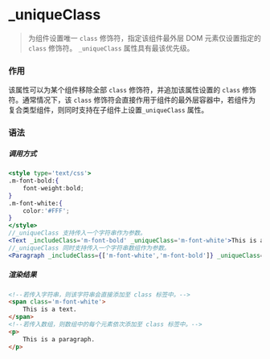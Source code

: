 # _uniqueClass
> 为组件设置唯一 `class` 修饰符，指定该组件最外层 DOM 元素仅设置指定的 `class` 修饰符。 `_uniqueClass` 属性具有最该优先级。

### 作用
该属性可以为某个组件移除全部 `class` 修饰符，并追加该属性设置的 `class` 修饰符。通常情况下，该 `class` 修饰符会直接作用于组件的最外层容器中，若组件为复合类型组件，则同时支持在子组件上设置`_uniqueClass` 属性。
 
### 语法
##### 调用方式
``` jsx
<style type='text/css'>
.m-font-bold:{
    font-weight:bold;
}
.m-font-white:{
    color:'#FFF';
}
</style>
//_uniqueClass 支持传入一个字符串作为参数。
<Text _includeClass='m-font-bold' _uniqueClass='m-font-white'>This is a text. </Text>
//_uniqueClass 同时支持传入一个字符串数组作为参数。
<Paragraph _includeClass={['m-font-white','m-font-bold']} _uniqueClass={[]}>This is a paragraph.</Paragraph>
```

##### 渲染结果
``` html
<!--若传入字符串，则该字符串会直接添加至 class 标签中。-->
<span class='m-font-white'>
    This is a text.
</span>
<!--若传入数组，则数组中的每个元素依次添加至 class 标签中。-->
<p>
    This is a paragraph.
</p>
```